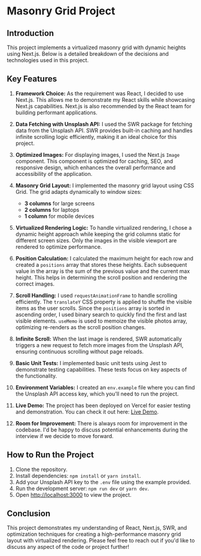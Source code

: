 # Masonry Grid Project

## Introduction
This project implements a virtualized masonry grid with dynamic heights using Next.js. Below is a detailed breakdown of the decisions and technologies used in this project.

## Key Features

1. **Framework Choice:**
   As the requirement was React, I decided to use Next.js. This allows me to demonstrate my React skills while showcasing Next.js capabilities. Next.js is also recommended by the React team for building performant applications.

2. **Data Fetching with Unsplash API:**
   I used the SWR package for fetching data from the Unsplash API. SWR provides built-in caching and handles infinite scrolling logic efficiently, making it an ideal choice for this project.

3. **Optimized Images:**
   For displaying images, I used the Next.js `Image` component. This component is optimized for caching, SEO, and responsive design, which enhances the overall performance and accessibility of the application.

4. **Masonry Grid Layout:**
   I implemented the masonry grid layout using CSS Grid. The grid adapts dynamically to window sizes:
    - **3 columns** for large screens
    - **2 columns** for laptops
    - **1 column** for mobile devices

5. **Virtualized Rendering Logic:**
   To handle virtualized rendering, I chose a dynamic height approach while keeping the grid columns static for different screen sizes. Only the images in the visible viewport are rendered to optimize performance.

6. **Position Calculation:**
   I calculated the maximum height for each row and created a `positions` array that stores these heights. Each subsequent value in the array is the sum of the previous value and the current max height. This helps in determining the scroll position and rendering the correct images.

7. **Scroll Handling:**
   I used `requestAnimationFrame` to handle scrolling efficiently. The `translateY` CSS property is applied to shuffle the visible items as the user scrolls. Since the `positions` array is sorted in ascending order, I used binary search to quickly find the first and last visible elements. `useMemo` is used to memoize the visible photos array, optimizing re-renders as the scroll position changes.

8. **Infinite Scroll:**
   When the last image is rendered, SWR automatically triggers a new request to fetch more images from the Unsplash API, ensuring continuous scrolling without page reloads.

9. **Basic Unit Tests:**
   I implemented basic unit tests using Jest to demonstrate testing capabilities. These tests focus on key aspects of the functionality.

10. **Environment Variables:**
    I created an `env.example` file where you can find the Unsplash API access key, which you'll need to run the project.

11. **Live Demo:**
    The project has been deployed on Vercel for easier testing and demonstration. You can check it out here: [Live Demo](https://test-task-virtualized-list.vercel.app/).

12. **Room for Improvement:**
    There is always room for improvement in the codebase. I'd be happy to discuss potential enhancements during the interview if we decide to move forward.

## How to Run the Project
1. Clone the repository.
2. Install dependencies: `npm install` or `yarn install`.
3. Add your Unsplash API key to the `.env` file using the example provided.
4. Run the development server: `npm run dev` or `yarn dev`.
5. Open [http://localhost:3000](http://localhost:3000) to view the project.

## Conclusion
This project demonstrates my understanding of React, Next.js, SWR, and optimization techniques for creating a high-performance masonry grid layout with virtualized rendering. Please feel free to reach out if you'd like to discuss any aspect of the code or project further!